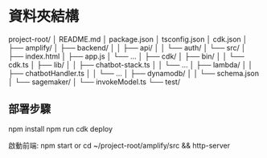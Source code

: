 # 資料夾結構
project-root/
│   README.md
│   package.json
│   tsconfig.json
│   cdk.json
│
├── amplify/
│   ├── backend/
│   │   ├── api/
│   │   └── auth/
│   └── src/
│       ├── index.html
│       ├── app.js
│       └── ...
│
├── cdk/
│   ├── bin/
│   │   └── cdk.ts
│   ├── lib/
│   │   ├── chatbot-stack.ts
│   │   └── ...
│   ├── lambda/
│   │   ├── chatbotHandler.ts
│   │   └── ...
│   ├── dynamodb/
│   │   └── schema.json
│   └── sagemaker/
│       └── invokeModel.ts
└── test/


## 部署步驟

npm install
npm run cdk deploy


啟動前端: npm start or cd ~/project-root/amplify/src && http-server